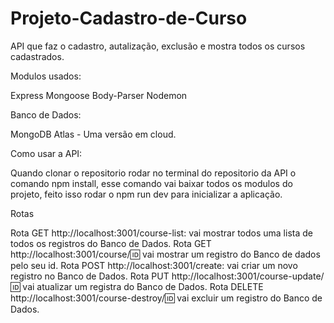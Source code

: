 # Projeto-Cadastro-de-Curso

API que faz o cadastro, autalização, exclusão e mostra todos os cursos cadastrados.

Modulos usados:

Express
Mongoose
Body-Parser
Nodemon

Banco de Dados:

MongoDB Atlas - Uma versão em cloud.

Como usar a API:

Quando clonar o repositorio rodar no terminal do repositorio da API o comando npm install, esse comando vai baixar todos os modulos do projeto, feito isso rodar o npm run dev para inicializar a aplicação.

Rotas

Rota GET http://localhost:3001/course-list: vai mostrar todos uma lista de todos os registros do Banco de Dados.
Rota GET http://localhost:3001/course/:id: vai mostrar um registro do Banco de dados pelo seu id.
Rota POST http://localhost:3001/create: vai criar um novo registro no Banco de Dados.
Rota PUT http://localhost:3001/course-update/:id: vai atualizar um registra do Banco de Dados.
Rota DELETE http://localhost:3001/course-destroy/:id: vai excluir um registro do Banco de Dados.
